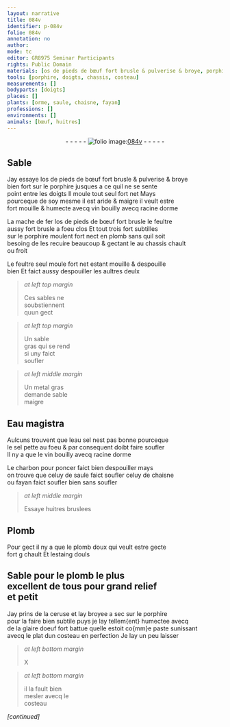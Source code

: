 ```yaml
---
layout: narrative
title: 084v
identifier: p-084v
folio: 084v
annotation: no
author:
mode: tc
editor: GR8975 Seminar Participants
rights: Public Domain
materials: [os de pieds de bœuf fort brusle & pulverise & broye, porphire, vin bouilly avecq racine dorme, mache de fer, os de pieds de bœuf fort brusle, feultre aussy fort brusle, plomb, feultre, sable gras, metal gras, sable maigre, Eau magistra, eau sel, sel, charbon pour poncer, celuy de saule, celuy de chaisne ou fayan, huitres bruslees, Plomb, plomb doux, estaing douls, ceruse, glaire doeuf fort battue]
tools: [porphire, doigts, chassis, costeau]
measurements: []
bodyparts: [doigts]
places: []
plants: [orme, saule, chaisne, fayan]
professions: []
environments: []
animals: [bœuf, huitres]
---
```


<div class="folio" align="center">- - - - - <a href="http://gallica.bnf.fr/ark:/12148/btv1b10500001g/f174.image" target="_blank"><img src="https://cu-mkp.github.io/2017-workshop-edition/assets/photo-icon.png" alt="folio image: " style="display:inline-block; margin-bottom:-3px;"/>084v</a> - - - - - </div>  
  

## Sable

 
Jay essaye l<span class="m">os de <span class="add">pieds de</span> <span class="al">bœuf</span> fort brusle & pulverise & broye</span><br/> bien fort sur le <span class="tl"><span class="m">porphire</span></span> jusques a ce quil <span class="sn">ne se sente<br/> point entre les <span class="tl"><span class="bp">doigts</span></span></span> Il moule tout seul fort net Mays<br/> pourceque de soy mesme il est aride & maigre il veult estre<br/> fort mouille & humecte avecq <span class="m">vin bouilly avecq racine d<span class="pa">orme</span></span>
 
La <span class="m">mache de fer</span> l<span class="m">os de pieds de <span class="al">bœuf</span> fort brusle</span> le <span class="m">feultre<br/> aussy fort brusle</span> a foeu clos Et tout trois fort subtilles<br/> sur le <span class="tl"><span class="m">porphire</span></span> moulent fort nect en <span class="m">plomb</span> sans quil soit<br/> besoing de les recuire beaucoup & gectant <span class="del">le</span> <span class="add">au</span> <span class="tl">chassis</span> chault<br/> ou froit
 
Le <span class="m">feultre</span> seul moule fort net estant mouille & despouille<br/> bien Et faict aussy despouiller les aultres deulx
 
> *at left top margin*
> 
> 
>   Ces sables ne<br/> soubstiennent<br/> quun gect
 
> *at left top margin*
> 
> 
>   Un <span class="m">sable<br/> gras</span> qui se rend<br/> si uny faict<br/> soufler
 
> *at left middle margin*
> 
> 
>   Un <span class="m">metal gras</span><br/> demande <span class="m">sable<br/> maigre</span>
 
 
  

## <span class="m">Eau magistra</span>

 
Aulcuns trouvent que l<span class="m">eau sel</span> nest pas bonne pourceque<br/> le <span class="m">sel</span> pette au foeu & par consequent doibt faire soufler<br/> Il ny a que le <span class="m">vin bouilly avecq racine d<span class="pa">orme</span></span>
 
Le <span class="m">charbon pour poncer</span> faict bien despouiller mays<br/> on trouve que <span class="m">celuy de <span class="pa">saule</span></span> faict soufler <span class="m">celuy de <span class="pa">chaisne</span><br/> ou <span class="pa">fayan</span></span> faict <span class="del">soufler</span> bien sans soufler
 
> *at left middle margin*
> 
> 
>   Essaye <span class="m"><span class="al">huitres</span> bruslees</span>
 
 
  

## <span class="m">Plomb</span>

 
Pour gect il ny a que le <span class="m">plomb doux</span> qui veult estre gecte<br/> fort <span class="del">g</span> chault Et l<span class="m">estaing douls</span>
 
 
  

## Sable pour le <span class="m">plomb</span> le plus<br/> excellent de tous pour grand relief<br/> et petit

 
Jay prins de la <span class="m">ceruse</span> et lay broyee a sec sur le <span class="tl"><span class="m">porphire</span></span><br/> pour la faire bien subtile puys je lay tellem{ent} humectee avecq<br/> de la <span class="m">glaire doeuf fort battue</span> quelle estoit co{mm}e paste sunissant<br/> avecq le plat dun <span class="tl">costeau</span> en perfection Je lay un peu laisser
 
> *at left bottom margin*
> 
> 
>   X  
 
> *at left bottom margin*
> 
> 
>   il la fault bien<br/> mesler avecq le<br/> <span class="tl">costeau</span>
 
*[continued]*
 
